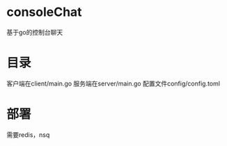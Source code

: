 # consoleChat
基于go的控制台聊天

# 目录
客户端在client/main.go
服务端在server/main.go
配置文件config/config.toml

# 部署
需要redis，nsq
